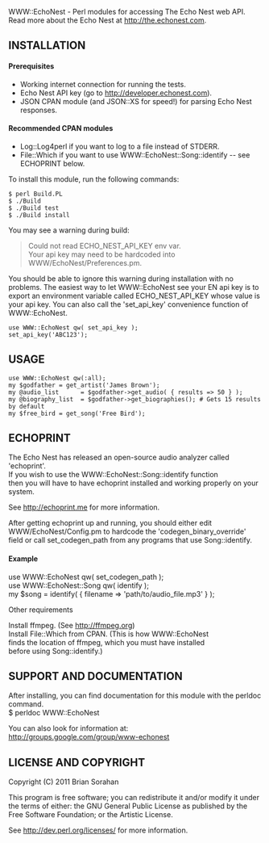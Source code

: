 WWW::EchoNest - Perl modules for accessing The Echo Nest web API. Read more about the Echo Nest at http://the.echonest.com.

INSTALLATION
--------------------

#### Prerequisites
 - Working internet connection for running the tests.  
 - Echo Nest API key (go to http://developer.echonest.com).
 - JSON CPAN module (and JSON::XS for speed!) for parsing Echo Nest responses.  

#### Recommended CPAN modules
 - Log::Log4perl if you want to log to a file instead of STDERR.  
 - File::Which if you want to use WWW::EchoNest::Song::identify -- see ECHOPRINT below.  

To install this module, run the following commands:

    $ perl Build.PL  
    $ ./Build  
    $ ./Build test  
    $ ./Build install  

You may see a warning during build:

> Could not read ECHO_NEST_API_KEY env var.  
> Your api key may need to be hardcoded into WWW/EchoNest/Preferences.pm.  

You should be able to ignore this warning during installation with no problems.
The easiest way to let WWW::EchoNest see your EN api key is to
export an environment variable called ECHO_NEST_API_KEY whose value is your api key.
You can also call the 'set_api_key' convenience function of WWW::EchoNest.

    use WWW::EchoNest qw( set_api_key );
    set_api_key('ABC123');

USAGE
--------------------

    use WWW::EchoNest qw(:all);
    my $godfather = get_artist('James Brown');
    my @audio_list      = $godfather->get_audio( { results => 50 } );
    my @biography_list  = $godfather->get_biographies(); # Gets 15 results by default
    my $free_bird = get_song('Free Bird');

ECHOPRINT
--------------------

The Echo Nest has released an open-source audio analyzer called 'echoprint'.  
If you wish to use the WWW::EchoNest::Song::identify function  
then you will have to have echoprint installed and working properly on your system.  

See http://echoprint.me for more information.

After getting echoprint up and running, you should either edit  
WWW/EchoNest/Config.pm to hardcode the 'codegen_binary_override'  
field or call set_codegen_path from any programs that use Song::identify.  

#### Example

use WWW::EchoNest qw( set_codegen_path );  
use WWW::EchoNest::Song qw( identify );  
my $song = identify( { filename => 'path/to/audio_file.mp3' } );  

Other requirements

Install ffmpeg. (See http://ffmpeg.org)  
Install File::Which from CPAN. (This is how WWW::EchoNest  
finds the location of ffmpeg, which you must have installed  
before using Song::identify.)



SUPPORT AND DOCUMENTATION
--------------------

After installing, you can find documentation for this module with the perldoc command.  
$ perldoc WWW::EchoNest

You can also look for information at:  
http://groups.google.com/group/www-echonest

LICENSE AND COPYRIGHT
--------------------

Copyright (C) 2011 Brian Sorahan

This program is free software; you can redistribute it and/or modify it
under the terms of either: the GNU General Public License as published
by the Free Software Foundation; or the Artistic License.

See http://dev.perl.org/licenses/ for more information.
